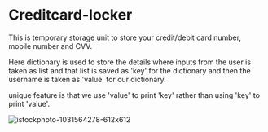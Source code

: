 # Creditcard-locker
This is temporary storage unit to store your credit/debit card number, mobile number and CVV.

Here dictionary is used to store the details where inputs from the user is taken as list and that list is saved as 'key' for the dictionary and then the username is taken as 'value' for our dictionary.

unique feature is that we use 'value' to print 'key' rather than using 'key' to print 'value'.

 
![istockphoto-1031564278-612x612](https://user-images.githubusercontent.com/79414752/131525954-7908572c-3f6b-4ed1-893c-03582819fa44.jpg)
